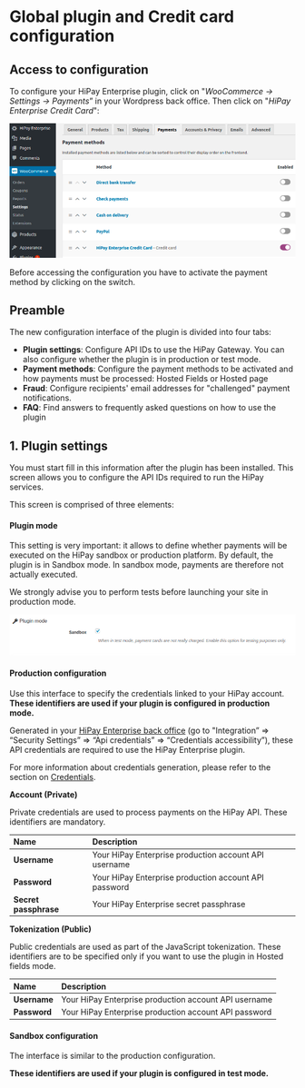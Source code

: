# Global plugin and Credit card configuration

## Access to configuration

To configure your HiPay Enterprise plugin, click on "_WooCommerce -> Settings -> Payments_” in your Wordpress back office. Then click on "_HiPay Enterprise Credit Card_":

![legend](images/plugin-configuration.png)


Before accessing the configuration you have to activate the payment method by clicking on the switch.

## Preamble

The new configuration interface of the plugin is divided into four tabs:

- **Plugin settings**: Configure API IDs to use the HiPay Gateway. You can also configure whether the plugin is in production or test mode. 
- **Payment methods**: Configure the payment methods to be activated and how payments must be processed: Hosted Fields or Hosted page
- **Fraud**: Configure recipients' email addresses for "challenged" payment notifications.
- **FAQ**: Find answers to frequently asked questions on how to use the plugin

## 1. Plugin settings

You must start fill in this information after the plugin has been installed.
This screen allows you to configure the API IDs required to run the HiPay services.

This screen is comprised of three elements:

#### Plugin mode

This setting is very important: it allows to define whether payments will be executed on the HiPay sandbox or production platform.
By default, the plugin is in Sandbox mode.
In sandbox mode, payments are therefore not actually executed.

We strongly advise you to perform tests before launching your site in production mode.

![legend](images/plugin-mode.png)

#### Production configuration

Use this interface to specify the credentials linked to your HiPay account.
**These identifiers are used if your plugin is configured in production mode.**

Generated in your [HiPay Enterprise back office](https://merchant.hipay-tpp.com) (go to "Integration” => “Security Settings” => “Api credentials” => “Credentials accessibility”), these API credentials are required to use the HiPay Enterprise plugin.

For more information about credentials generation, please refer to the section on [Credentials](#Credentials).

**Account (Private)**

Private credentials are used to process payments on the HiPay API. These identifiers are mandatory.


| Name               | Description |
|:------------|:------------|
| **Username**                      | Your HiPay Enterprise production account API username      |
| **Password**                      | Your HiPay Enterprise production account API password     |
| **Secret passphrase**               | Your HiPay Enterprise secret passphrase   |


**Tokenization (Public)**

Public credentials are used as part of the JavaScript tokenization. These identifiers are to be specified only if you want to use the plugin in Hosted fields mode.


| Name               | Description |
|:------------|:------------|
| **Username**                      | Your HiPay Enterprise production account API username      |
| **Password**                      | Your HiPay Enterprise production account API password    |

#### Sandbox configuration

The interface is similar to the production configuration.

**These identifiers are used if your plugin is configured in test mode.**

